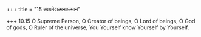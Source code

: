 +++
title = "15 स्वयमेवात्मनाऽत्मानं"

+++
10.15 O Supreme Person, O Creator of beings, O Lord of beings, O God of
gods, O Ruler of the universe, You Yourself know Yourself by Yourself.
